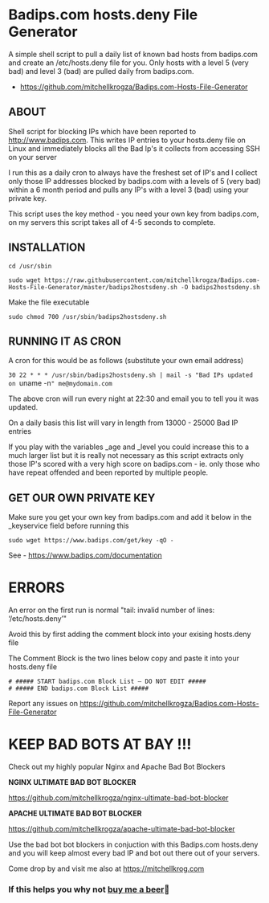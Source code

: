 # Badips.com hosts.deny File Generator

A simple shell script to pull a daily list of known bad hosts from badips.com and create an /etc/hosts.deny file for you. 
Only hosts with a level 5 (very bad) and level 3 (bad) are pulled daily from badips.com.

- https://github.com/mitchellkrogza/Badips.com-Hosts-File-Generator

## ABOUT

Shell script for blocking IPs which have been reported to http://www.badips.com. This writes IP entries to your hosts.deny file on Linux and immediately blocks all the Bad Ip's it collects from accessing SSH on your server

I run this as a daily cron to always have the freshest set of IP's and I collect only those IP addresses blocked by badips.com with a levels of 5 (very bad) within a 6 month period and pulls any IP's with a level 3 (bad) using your private key.

This script uses the key method - you need your own key from badips.com, on my servers this script takes all of 4-5 seconds to complete.

## INSTALLATION

`cd /usr/sbin`

`sudo wget https://raw.githubusercontent.com/mitchellkrogza/Badips.com-Hosts-File-Generator/master/badips2hostsdeny.sh -O badips2hostsdeny.sh`

Make the file executable

`sudo chmod 700 /usr/sbin/badips2hostsdeny.sh`

## RUNNING IT AS CRON

A cron for this would be as follows (substitute your own email address)

`30 22 * * * /usr/sbin/badips2hostsdeny.sh | mail -s "Bad IPs updated on `uname -n`" me@mydomain.com`

The above cron will run every night at 22:30 and email you to tell you it was updated.

On a daily basis this list will vary in length from 13000 - 25000 Bad IP entries

If you play with the variables _age and _level you could increase this to a much larger list but it is really not necessary as this script extracts only those IP's scored with a very high score on badips.com - ie. only those who have repeat offended and been reported by multiple people.

## GET OUR OWN PRIVATE KEY

Make sure you get your own key from badips.com and add it below in the _keyservice field before running this

`sudo wget https://www.badips.com/get/key -qO -`

See - https://www.badips.com/documentation

# ERRORS

An error on the first run is normal "tail: invalid number of lines: ‘/etc/hosts.deny’"

Avoid this by first adding the comment block into your exising hosts.deny file

The Comment Block is the two lines below copy and paste it into your hosts.deny file

```
# ##### START badips.com Block List — DO NOT EDIT #####
# ##### END badips.com Block List #####
```

Report any issues on https://github.com/mitchellkrogza/Badips.com-Hosts-File-Generator

# KEEP BAD BOTS AT BAY !!!

Check out my highly popular Nginx and Apache Bad Bot Blockers

**NGINX ULTIMATE BAD BOT BLOCKER**

https://github.com/mitchellkrogza/nginx-ultimate-bad-bot-blocker

**APACHE ULTIMATE BAD BOT BLOCKER**

https://github.com/mitchellkrogza/apache-ultimate-bad-bot-blocker

Use the bad bot bot blockers in conjuction with this Badips.com hosts.deny and you will keep almost every bad IP and bot out there out of your servers.

Come drop by and visit me also at https://mitchellkrog.com

### If this helps you why not [buy me a beer](https://www.paypal.com/cgi-bin/webscr?cmd=_s-xclick&hosted_button_id=BKF9XT6WHATLG):beer:
